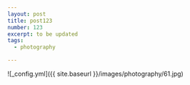 ```yaml
---
layout: post
title: post123
number: 123
excerpt: to be updated
tags:
  - photography

---
```


![_config.yml]({{ site.baseurl }}/images/photography/61.jpg)
